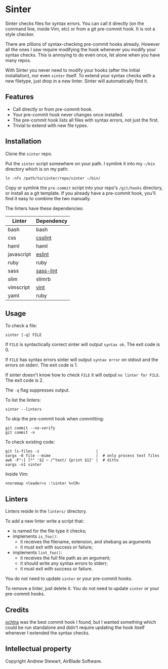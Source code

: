# Sinter

Sinter checks files for syntax errors.  You can call it directly (on the command line, inside Vim, etc) or from a git pre-commit hook.  It is not a style checker.

There are zillions of syntax-checking pre-commit hooks already.  However all the ones I saw require modifying the hook whenever you modify your syntax checks.  This is annoying to do even once, let alone when you have many repos.

With Sinter you never need to modify your hooks (after the initial installation), nor even `sinter` itself.  To extend your syntax checks with a new filetype, just drop in a new linter.  Sinter will automatically find it.


## Features

- Call directly or from pre-commit hook.
- Your pre-commit hook never changes once installed.
- The pre-commit hook lists all files with syntax errors, not just the first.
- Trivial to extend with new file types.


## Installation

Clone the `sinter` repo.

Put the `sinter` script somewhere on your path.  I symlink it into my `~/bin` directory which is on my path:

    ln -nfs /path/to/sinter/repo/sinter ~/bin/

Copy or symlink the `pre-commit` script into your repo's `/git/hooks` directory, or install as a git template.  If you already have a pre-commit hook, you'll find it easy to combine the two manually.

The linters have these dependencies:

Linter | Dependency |
-------|------------|
bash | bash |
css | [csslint](https://github.com/CSSLint/csslint) |
haml | haml |
javascript | [eslint](https://eslint.org) |
ruby | ruby |
sass | [sass-lint](https://github.com/sasstools/sass-lint) |
slim | slimrb |
vimscript | [vint](https://github.com/Kuniwak/vint) |
yaml | ruby |


## Usage

To check a file:

    sinter [-q] FILE

If `FILE` is syntactically correct sinter will output `syntax ok`.  The exit code is 0.

If `FILE` has syntax errors sinter will output `syntax error` on stdout and the errors on stderr.  The exit code is 1.

If sinter doesn't know how to check `FILE` it will output `no linter for FILE`.  The exit code is 2.

The `-q` flag suppresses output.

To list the linters:

    sinter --linters

To skip the pre-commit hook when committing:

    git commit --no-verify
    git commit -n

To check existing code:

    git ls-files -z                         |
    xargs -0 file --mime                    |  # only process text files
    awk -F":[ ]*" '$2 ~ /^text/ {print $1}' |  # ditto
    xargs -n1 sinter

Inside Vim:

    nnoremap <leader>s :!sinter %<CR>


## Linters

Linters reside in the `linters/` directory.

To add a new linter write a script that:

- is named for the file type it checks;
- implements `is_foo()`:
  - it receives the filename, extension, and shebang as arguments
  - it must exit with success or failure;
- implements `lint_foo()`:
  - it receives the full file path as an argument;
  - it should write any syntax errors to stderr;
  - it must exit with success or failure.

You do not need to update `sinter` or your pre-commit hooks.

To remove a linter, just delete it.  You do not need to update `sinter` or your pre-commit hooks.


## Credits

[ochtra](https://github.com/kvz/ochtra) was the best commit hook I found, but I wanted something which could be run standalone and didn't require updating the hook itself whenever I extended the syntax checks.


## Intellectual property

Copyright Andrew Stewart, AirBlade Software.

